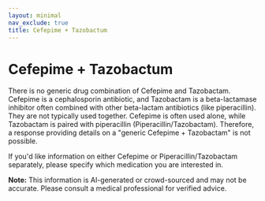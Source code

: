 ```yaml
---
layout: minimal
nav_exclude: true
title: Cefepime + Tazobactum
---
```


# Cefepime + Tazobactum

There is no generic drug combination of Cefepime and Tazobactam.  Cefepime is a cephalosporin antibiotic, and Tazobactam is a beta-lactamase inhibitor often combined with other beta-lactam antibiotics (like piperacillin).  They are not typically used together.  Cefepime is often used alone, while Tazobactam is paired with piperacillin (Piperacillin/Tazobactam).  Therefore, a response providing details on a "generic Cefepime + Tazobactam" is not possible.

If you'd like information on either Cefepime or Piperacillin/Tazobactam separately, please specify which medication you are interested in.


**Note:** This information is AI-generated or crowd-sourced and may not be accurate. Please consult a medical professional for verified advice.